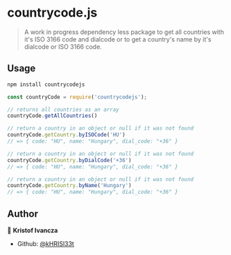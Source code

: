 # countrycode.js

> A work in progress dependency less package to get all countries with it's ISO 3166 code and dialcode or to get a country's name by it's dialcode or ISO 3166 code.

## Usage

```sh
npm install countrycodejs
```

```js
const countryCode = require('countrycodejs');

// returns all countries as an array
countryCode.getAllCountries()

// return a country in an object or null if it was not found
countryCode.getCountry.byISOCode('HU')
// => { code: "HU", name: "Hungary", dial_code: "+36" }

// return a country in an object or null if it was not found
countryCode.getCountry.byDialCode('+36')
// => { code: "HU", name: "Hungary", dial_code: "+36" }

// return a country in an object or null if it was not found
countryCode.getCountry.byName('Hungary')
// => { code: "HU", name: "Hungary", dial_code: "+36" }
```

## Author

👤 **Kristof Ivancza**

* Github: [@kHRISl33t](https://github.com/kHRISl33t)

